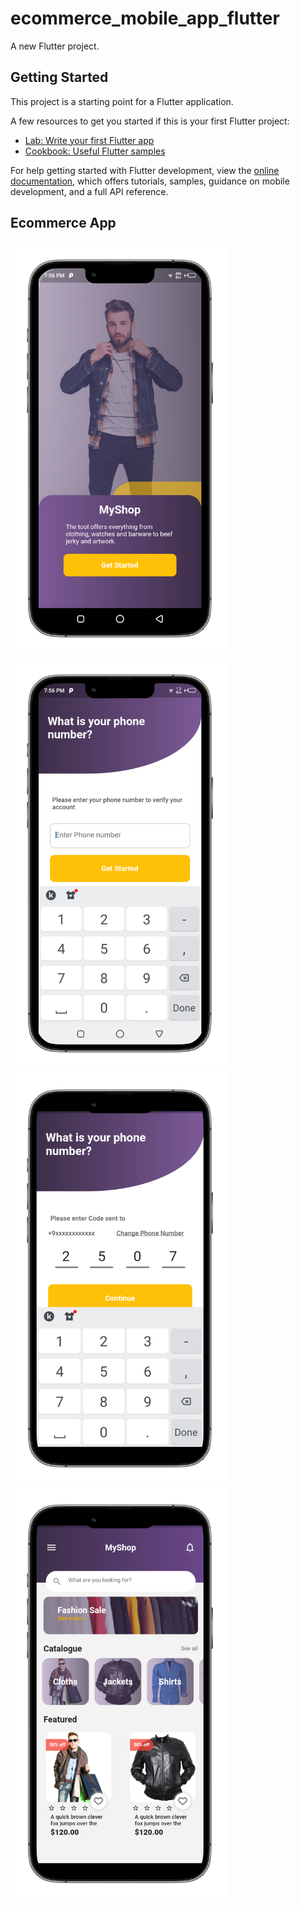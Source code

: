 # ecommerce_mobile_app_flutter

A new Flutter project.

## Getting Started

This project is a starting point for a Flutter application.

A few resources to get you started if this is your first Flutter project:

- [Lab: Write your first Flutter app](https://docs.flutter.dev/get-started/codelab)
- [Cookbook: Useful Flutter samples](https://docs.flutter.dev/cookbook)

For help getting started with Flutter development, view the
[online documentation](https://docs.flutter.dev/), which offers tutorials,
samples, guidance on mobile development, and a full API reference.

 <h2>Ecommerce App</h2>
 <img src="images/dashboard.png" width="350" title="hover text">
 <img src="images/signnin.png" width="350" alt="accessibility text">
 
 
 <img src="images/verification.png" width="350" title="hover text">
 <img src="images/home.png" width="350" alt="accessibility text">
